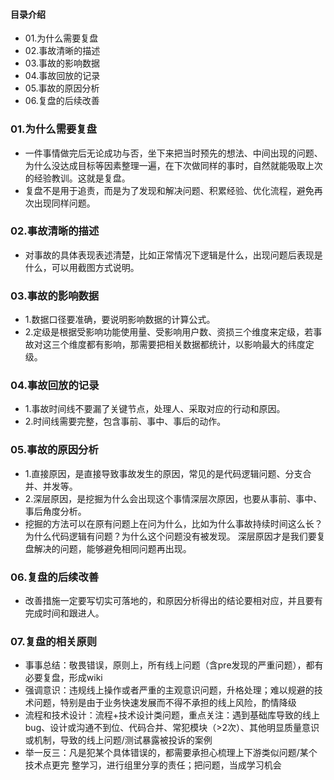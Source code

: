 #### 目录介绍
- 01.为什么需要复盘
- 02.事故清晰的描述
- 03.事故的影响数据
- 04.事故回放的记录
- 05.事故的原因分析
- 06.复盘的后续改善


### 01.为什么需要复盘
- ⼀件事情做完后⽆论成功与否，坐下来把当时预先的想法、中间出现的问题、为什么没达成⽬标等因素整理⼀遍，在下次做同样的事时，⾃然就能吸取上次的经验教训。这就是复盘。
- 复盘不是⽤于追责，⽽是为了发现和解决问题、积累经验、优化流程，避免再次出现同样问题。



### 02.事故清晰的描述
- 对事故的具体表现表述清楚，⽐如正常情况下逻辑是什么，出现问题后表现是什么，可以⽤截图⽅式说明。


### 03.事故的影响数据
- 1.数据⼝径要准确，要说明影响数据的计算公式。
- 2.定级是根据受影响功能使用量、受影响⽤户数、资损三个维度来定级，若事故对这三个维度都有影响，那需要把相关数据都统计，以影响最⼤的纬度定级。


### 04.事故回放的记录
- 1.事故时间线不要漏了关键节点，处理⼈、采取对应的⾏动和原因。
- 2.时间线需要完整，包含事前、事中、事后的动作。



### 05.事故的原因分析
- 1.直接原因，是直接导致事故发⽣的原因，常⻅的是代码逻辑问题、分⽀合并、并发等。
- 2.深层原因，是挖掘为什么会出现这个事情深层次原因，也要从事前、事中、事后⻆度分析。
- 挖掘的⽅法可以在原有问题上在问为什么，⽐如为什么事故持续时间这么⻓？为什么代码逻辑有问题？为什么这个问题没有被发现。 深层原因才是我们要复盘解决的问题，能够避免相同问题再出现。



### 06.复盘的后续改善
- 改善措施⼀定要写切实可落地的，和原因分析得出的结论要相对应，并且要有完成时间和跟进⼈。



### 07.复盘的相关原则
- 事事总结：敬畏错误，原则上，所有线上问题（含pre发现的严重问题），都有必要复盘，形成wiki
- 强调意识：违规线上操作或者严重的主观意识问题，升格处理；难以规避的技术问题，特别是由于业务快速发展⽽不得不承担的线上⻛险，酌情降级
- 流程和技术设计：流程+技术设计类问题，重点关注：遇到基础库导致的线上bug、设计或沟通不到位、代码合并、常犯模块（>2次）、其他明显质量意识或机制，导致的线上问题/测试暴露被投诉的案例
- 举⼀反三：凡是犯某个具体错误的，都需要承担⼼梳理上下游类似问题/某个技术点更完 整学习，进⾏组⾥分享的责任；把问题，当成学习机会








